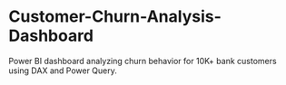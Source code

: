 # Customer-Churn-Analysis-Dashboard
Power BI dashboard analyzing churn behavior for 10K+ bank customers using DAX and Power Query.
